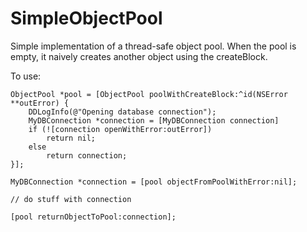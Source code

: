 SimpleObjectPool
================

Simple implementation of a thread-safe object pool. When the pool is empty, it
naively creates another object using the createBlock.

To use:

``` objc
ObjectPool *pool = [ObjectPool poolWithCreateBlock:^id(NSError **outError) {
    DDLogInfo(@"Opening database connection");
    MyDBConnection *connection = [MyDBConnection connection]
    if (![connection openWithError:outError])
	    return nil;
    else
 	    return connection;
}];

MyDBConnection *connection = [pool objectFromPoolWithError:nil];
 
// do stuff with connection

[pool returnObjectToPool:connection];
```
